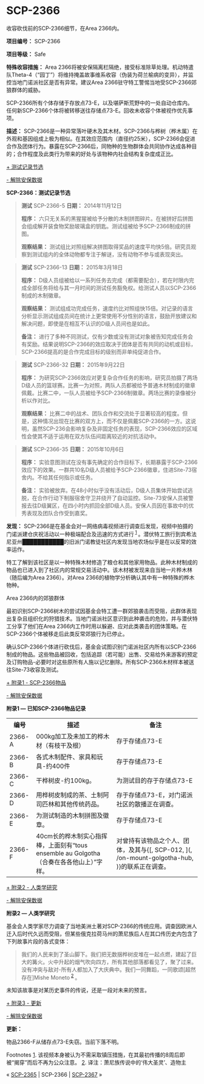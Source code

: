 # SCP-2366
                        




收容砍伐前的SCP-2366细节，在Area 2366内。



**项目编号：** SCP-2366

**项目等级：** Safe

**特殊收容措施：** Area 2366将被安保隔离栏隔绝，接受标准除草处理。机动特遣队Theta-4（“园丁”）将维持掩盖故事维系收容（伪装为荷兰榆病的变异），并监控当地门诺派社区是否有异常。建议Area 2366驻守特工警惕当地受SCP-2366郊狼群体的威胁。

SCP-2366所有个体存储于存放点73-E，以及堪萨斯荒野中的一处自动仓库内。任何新SCP-2366个体将被转移送往存储点73-E。回收未收容个体被视作优先事项。

**描述：** SCP-2366是一种异常落叶硬木及其木材。SCP-2366与桦树（桦木属）在外观和基因组成上极为相似。在其效应范围内（直径约25米），SCP-2366会促进合作及团体行为。暴露在SCP-2366后，同物种的生物群体会共同协作达成各种目的；合作程度及此类行为带来的好处与该物种内社会结构复杂度成正比。


<a shape='rect' class='collapsible-block-link' href='javascript:;'>+&#160;&#27979;&#35797;&#35760;&#24405;&#33410;&#36873;</a>

<a shape='rect' class='collapsible-block-link' href='javascript:;'>-&#160;&#35299;&#38500;&#23433;&#20445;&#25968;&#25454;</a>

**SCP-2366：测试记录节选** 


> **测试** SCP-2366-5
**日期：** 2014年11月12日
> 
> **程序：** 六只无关系的黑猩猩被给予分散的木制拼图碎片。在被拼好后拼图会组成解开装食物奖励玻璃盒的钥匙。测试组被给予SCP-2366制成的拼图。
> 
> **观察结果：** 测试组比对照组解决拼图取得奖品的速度平均快5倍。研究员观察到测试组内的全体动物都专注于解谜，没有动物不参与或表现突出。
> 


> **测试** SCP-2366-13
**日期：** 2015年3月18日
> 
> **程序：** D级人员组被给以一系列任务去完成（都需要配合），若在时限内完成全部任务将给与其一月时间的测试任务豁免权。给测试人员以SCP-2366制成的木制徽章。
> 
> **观察结果：** 测试组成功完成任务，速度约比对照组快15倍。对记录的语言分析显示测试组成员间在统计上更常使用不分性别的语言，鼓励开放建议和解决问题，即使是在相互不认识的D级人员间也是如此。
> 
> **备注：** 进行了多种不同测试，仅有少数或没有测试对象被告知完成任务会有奖励。结果说明SCP-2366的效应取决于团体是否有共同的动机或目标，SCP-2366提高的是合作完成目标的级别而非单纯促进合作。
> 


> **测试** SCP-2366-32
**日期：** 2015年9月22日
> 
> **程序：** 为研究SCP-2366效应对更复杂合作任务的影响，研究员拍摄了两场D级人员的篮球赛。比赛一为对照，两队人员都被给予普通木材制成的徽章佩戴。比赛二中，一队人员被给予SCP-2366制徽章。两场比赛的录像被分析以作对比。
> 
> **观察结果：** 比赛二中的战术、团队合作和交流处于显著较高的程度。但是，这种情况出现在比赛的双方上，而不仅是佩戴SCP-2366的一方。这说明，虽然SCP-236会影响复杂及非固定任务的表现，SCP-2366效应的区域性会使其不适于运用在双方队伍间距离较近的对抗活动中。
> 


> **测试** SCP-2366-35
**日期：** 2015年10月6日
> 
> **程序：** 实验意图测试在没有事先确定的合作目标下，长期暴露于SCP-2366效应下的效果。一群共10名D级人员被给予SCP-2366徽章，住进Site-73宿舍内。不给其任何指示或任务。
> 
> **备注：** 实验被放弃。在48小时似乎没有活动后，D级人员集体开始尝试逃脱，在合作行动下制服宿舍守卫并绕开了自动监控。Site-73安保人员被警报去往D级翼区，在四小时内抓回全部D级人员。安保人员因在事故中的优秀表现及团队合作受到嘉奖。
> 




**发现：** SCP-2366是在基金会对一网络病毒视频进行调查后发现，视频中拍摄的门诺派建仓庆祝活动以一种极端配合及迅速的方式进行<sup class='footnoteref'>
 <a shape='rect' class='footnoteref' id='footnoteref-1' href='javascript:;' onclick='WIKIDOT.page.utils.scrollToReference(&apos;footnote-1&apos;)'>1</a>
</sup>。潜伏特工旅行到宾希法尼亚州███████████的旧派门诺教徒社区内发现当地农场似乎是在以反常的效率运作。

特工了解到该社区是以一种特殊木材修造了粮仓和其他家用物品。此种木材制成的物品也已进入到了社区内的常规交易活动中。该木材被发现来自当地一片桦木林（随后编为Area 2366）。对Area 2366的植物学分析确认其中有一种特殊的桦木物种。



Area 2366内的郊狼群体



最初识别SCP-2366树木的尝试因基金会特工遭一群郊狼袭击而受阻，此群体表现出复杂且组织化的狩猎技术。当地门诺派社区意识到此种袭击的危险，并与潜伏特工分享了他们在Area 2366内工作时用以躲避、应对此类袭击的团体策略。在SCP-2366个体被移走后此类反常郊狼行为已停止。

确认SCP-2366个体进行砍伐后，基金会试图识别门诺派社区内所有以SCP-2366制成的物品。这些物品被回收，包括追踪（若可能）出售、交易给外来游客的预定及订购物品-必要时对这些原所有人施以记忆删除。所有SCP-2366木材样本被送往Site-73收容及测试。


<a shape='rect' class='collapsible-block-link' href='javascript:;'>+&#160;&#38468;&#24405;1&#160;-&#160;SCP-2366&#29289;&#21697;</a>

<a shape='rect' class='collapsible-block-link' href='javascript:;'>-&#160;&#35299;&#38500;&#23433;&#20445;&#25968;&#25454;</a>

**附录1 — 已知SCP-2366物品记录** 

<table class='wiki-content-table'>
 <tr>
  <th colspan='1' rowspan='1'>&#32534;&#21495;</th>
  <th colspan='1' rowspan='1'>&#25551;&#36848;</th>
  <th colspan='1' rowspan='1'>&#22791;&#27880;</th>
 </tr>
 <tr>
  <td colspan='1' rowspan='1'>2366-A</td>
  <td colspan='1' rowspan='1'>000kg&#21152;&#24037;&#21450;&#26410;&#21152;&#24037;&#30340;&#26726;&#26408;&#26448;&#65288;&#26377;&#26525;&#24178;&#21450;&#26681;&#65289;</td>
  <td colspan='1' rowspan='1'>&#23384;&#20110;&#23384;&#20648;&#28857;73-E</td>
 </tr>
 <tr>
  <td colspan='1' rowspan='1'>2366-B</td>
  <td colspan='1' rowspan='1'>&#21508;&#24335;&#26408;&#21046;&#37197;&#20214;&#12289;&#23478;&#20855;&#21644;&#29609;&#20855;-&#32422;400&#20214;</td>
  <td colspan='1' rowspan='1'>&#23384;&#20110;&#23384;&#20648;&#28857;73-E</td>
 </tr>
 <tr>
  <td colspan='1' rowspan='1'>2366-C</td>
  <td colspan='1' rowspan='1'>&#24178;&#26726;&#26641;&#30382;-&#32422;100kg&#12290;</td>
  <td colspan='1' rowspan='1'>&#20026;&#27979;&#35797;&#30446;&#30340;&#23384;&#20110;&#23384;&#20648;&#28857;73-E</td>
 </tr>
 <tr>
  <td colspan='1' rowspan='1'>2366-D</td>
  <td colspan='1' rowspan='1'>&#29992;&#26726;&#26641;&#30382;&#21046;&#25104;&#30340;&#33590;&#12289;&#22303;&#21046;&#38463;&#21496;&#21305;&#26519;&#21644;&#20854;&#20182;&#20256;&#32479;&#33647;&#21697;&#12290;</td>
  <td colspan='1' rowspan='1'>&#23384;&#20110;&#23384;&#20648;&#28857;73-E&#65292;&#23545;&#38376;&#35834;&#27966;&#31038;&#21306;&#30340;&#25955;&#25773;&#27491;&#22312;&#35843;&#26597;&#12290;</td>
 </tr>
 <tr>
  <td colspan='1' rowspan='1'>2366-E</td>
  <td colspan='1' rowspan='1'>&#20026;&#27979;&#35797;&#21046;&#36896;&#30340;&#26408;&#21046;&#25340;&#22270;&#21450;&#24509;&#31456;&#12290;</td>
  <td colspan='1' rowspan='1'>&#23384;&#20110;&#23384;&#20648;&#28857;73-E</td>
 </tr>
 <tr>
  <td colspan='1' rowspan='1'>2366-F</td>
  <td colspan='1' rowspan='1'>40cm&#38271;&#30340;&#26726;&#26408;&#21046;&#23454;&#24515;&#25351;&#25381;&#26834;&#65292;&#19978;&#38754;&#21051;&#26377;&#8220;tous ensemble au Golgotha&#65288;&#21512;&#22863;&#22312;&#21508;&#21508;&#20182;&#23665;&#19978;&#65289;&#8221;&#23383;&#26679;&#12290;</td>
  <td colspan='1' rowspan='1'>&#23545;&#26366;&#25345;&#26377;&#35813;&#29289;&#21697;&#20043;&#20010;&#20154;&#12289;&#22242;&#20307;&#65292;&#21450;&#20854;&#19982;{[, SCP-012, ](, /on-mount-golgotha-hub, )}&#30340;&#32852;&#31995;&#27491;&#22312;&#35843;&#26597;&#12290;</td>
 </tr>
</table>





<a shape='rect' class='collapsible-block-link' href='javascript:;'>+&#160;&#38468;&#24405;2&#160;-&#160;&#20154;&#31867;&#23398;&#30740;&#31350;</a>

<a shape='rect' class='collapsible-block-link' href='javascript:;'>-&#160;&#35299;&#38500;&#23433;&#20445;&#25968;&#25454;</a>

**附录2 — 人类学研究** 

基金会人类学家尽力调查了当地美洲土著对SCP-2366的传统应用。调查因欧洲人迁入后时代久远而受阻，但某些俄克拉荷马州的萧尼族后人在其口传历史内包含了下列故事片段的各式变体：


> 我们的人民来到了圣山脚下。我们把无数捆桦树皮堆在一起点燃，建起了巨大的篝火。火中升起的烟气吹向四方，所有其他部落都看见了，聚了过来。没有冲突与敌对-所有人都加入了大庆典中。我们一同舞蹈，一同歌颂[超然存在]Mishe Moneto<sup class='footnoteref'>
 <a shape='rect' class='footnoteref' id='footnoteref-2' href='javascript:;' onclick='WIKIDOT.page.utils.scrollToReference(&apos;footnote-2&apos;)'>2</a>
</sup>。
> 

未知该故事是对某历史事件的传说，还是一段对未来的预言。






<a shape='rect' class='collapsible-block-link' href='javascript:;'>+&#160;&#38468;&#24405;3&#160;-&#160;&#26356;&#26032;</a>

<a shape='rect' class='collapsible-block-link' href='javascript:;'>-&#160;&#35299;&#38500;&#23433;&#20445;&#25968;&#25454;</a>

**更新：** 

物品2366-F从储存点73-E失窃。当前下落不明。






Footnotes
<a shape='rect' href='javascript:;' onclick='WIKIDOT.page.utils.scrollToReference(&apos;footnoteref-1&apos;)'>1</a>. 该视频本身被认为不需采取镇压措施，在其最初传播的8周后即被“揭穿”而后不再为公众注意。
<a shape='rect' href='javascript:;' onclick='WIKIDOT.page.utils.scrollToReference(&apos;footnoteref-2&apos;)'>2</a>. 译注：萧尼族传说中的‘伟大圣灵’、造物主



« [SCP-2365](/scp-2365) | SCP-2366 | [SCP-2367](/scp-2367) »





                    